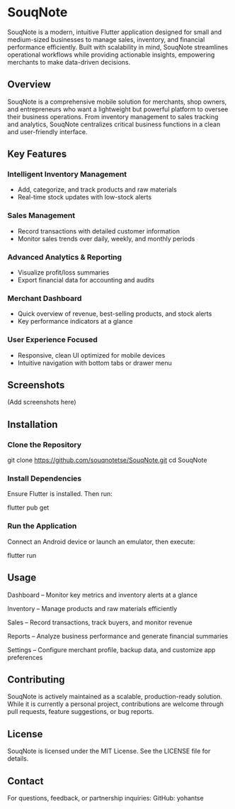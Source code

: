 # SouqNote

SouqNote is a modern, intuitive Flutter application designed for small and medium-sized businesses to manage sales, inventory, and financial performance efficiently. Built with scalability in mind, SouqNote streamlines operational workflows while providing actionable insights, empowering merchants to make data-driven decisions.

## Overview

SouqNote is a comprehensive mobile solution for merchants, shop owners, and entrepreneurs who want a lightweight but powerful platform to oversee their business operations. From inventory management to sales tracking and analytics, SouqNote centralizes critical business functions in a clean and user-friendly interface.

## Key Features

### Intelligent Inventory Management
   - Add, categorize, and track products and raw materials
   - Real-time stock updates with low-stock alerts
### Sales Management
   - Record transactions with detailed customer information
   - Monitor sales trends over daily, weekly, and monthly periods
### Advanced Analytics & Reporting
   - Visualize profit/loss summaries
   - Export financial data for accounting and audits
### Merchant Dashboard
   - Quick overview of revenue, best-selling products, and stock alerts
   - Key performance indicators at a glance
### User Experience Focused
   - Responsive, clean UI optimized for mobile devices
   - Intuitive navigation with bottom tabs or drawer menu
## Screenshots

(Add screenshots here)

## Installation

### Clone the Repository

git clone https://github.com/souqnotetse/SouqNote.git
cd SouqNote

### Install Dependencies

Ensure Flutter is installed. Then run:

flutter pub get


### Run the Application

Connect an Android device or launch an emulator, then execute:

flutter run

## Usage

Dashboard – Monitor key metrics and inventory alerts at a glance

Inventory – Manage products and raw materials efficiently

Sales – Record transactions, track buyers, and monitor revenue

Reports – Analyze business performance and generate financial summaries

Settings – Configure merchant profile, backup data, and customize app preferences

## Contributing

SouqNote is actively maintained as a scalable, production-ready solution. While it is currently a personal project, contributions are welcome through pull requests, feature suggestions, or bug reports.

## License

SouqNote is licensed under the MIT License. See the LICENSE file for details.

## Contact

For questions, feedback, or partnership inquiries:
GitHub: yohantse
